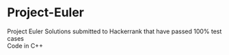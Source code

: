 # Project-Euler  
Project Euler Solutions submitted to Hackerrank that have passed 100% test cases  
Code in C++
